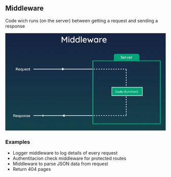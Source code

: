## Middleware

Code wich runs (on the server) between getting a request and sending a response

![](assetsNotes/01.png)

### Examples

- Logger middleware to log details of every request
- Authentitacion check middleware for protected routes
- Middleware to parse JSON data from request
- Return 404 pages

